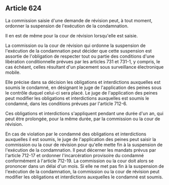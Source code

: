 Article 624
----
La commission saisie d'une demande de révision peut, à tout moment, ordonner la
suspension de l'exécution de la condamnation.

Il en est de même pour la cour de révision lorsqu'elle est saisie.

La commission ou la cour de révision qui ordonne la suspension de l'exécution de
la condamnation peut décider que cette suspension est assortie de l'obligation
de respecter tout ou partie des conditions d'une libération conditionnelle
prévues par les articles 731 et 731-1, y compris, le cas échéant, celles
résultant d'un placement sous surveillance électronique mobile.

Elle précise dans sa décision les obligations et interdictions auxquelles est
soumis le condamné, en désignant le juge de l'application des peines sous le
contrôle duquel celui-ci sera placé. Le juge de l'application des peines peut
modifier les obligations et interdictions auxquelles est soumis le condamné,
dans les conditions prévues par l'article 712-6.

Ces obligations et interdictions s'appliquent pendant une durée d'un an, qui
peut être prolongée, pour la même durée, par la commission ou la cour de
révision.

En cas de violation par le condamné des obligations et interdictions auxquelles
il est soumis, le juge de l'application des peines peut saisir la commission ou
la cour de révision pour qu'elle mette fin à la suspension de l'exécution de la
condamnation. Il peut décerner les mandats prévus par l'article 712-17 et
ordonner l'incarcération provisoire du condamné conformément à l'article 712-19.
La commission ou la cour doit alors se prononcer dans un délai d'un mois. Si
elle ne met pas fin à la suspension de l'exécution de la condamnation, la
commission ou la cour de révision peut modifier les obligations et interdictions
auxquelles le condamné est soumis.
